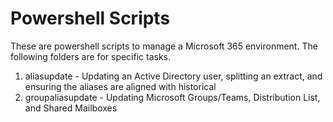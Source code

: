 # Powershell Scripts 

These are powershell scripts to manage a Microsoft 365 environment. The following folders are for specific tasks.

1. aliasupdate - Updating an Active Directory user, splitting an extract, and ensuring the aliases are aligned with historical 
2. groupaliasupdate - Updating Microsoft Groups/Teams, Distribution List, and Shared Mailboxes
